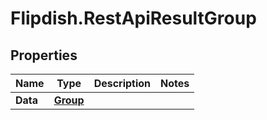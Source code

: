 # Flipdish.RestApiResultGroup

## Properties

Name | Type | Description | Notes
------------ | ------------- | ------------- | -------------
**Data** | [**Group**](Group.md) |  | 



